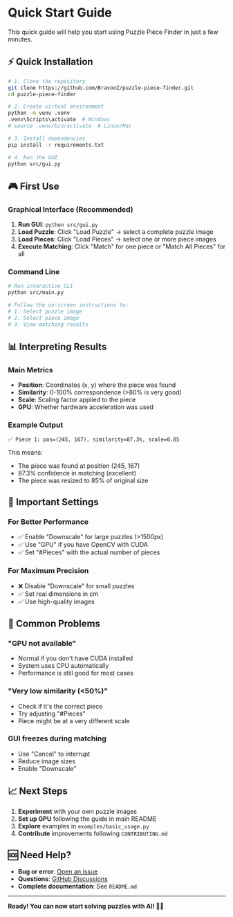 # Quick Start Guide

This quick guide will help you start using Puzzle Piece Finder in just a few minutes.

## ⚡ Quick Installation

```bash
# 1. Clone the repository
git clone https://github.com/BravooZ/puzzle-piece-finder.git
cd puzzle-piece-finder

# 2. Create virtual environment
python -m venv .venv
.venv\Scripts\activate  # Windows
# source .venv/bin/activate  # Linux/Mac

# 3. Install dependencies
pip install -r requirements.txt

# 4. Run the GUI
python src/gui.py
```

## 🎮 First Use

### Graphical Interface (Recommended)

1. **Run GUI**: `python src/gui.py`
2. **Load Puzzle**: Click "Load Puzzle" → select a complete puzzle image
3. **Load Pieces**: Click "Load Pieces" → select one or more piece images
4. **Execute Matching**: Click "Match" for one piece or "Match All Pieces" for all

### Command Line

```bash
# Run interactive CLI
python src/main.py

# Follow the on-screen instructions to:
# 1. Select puzzle image
# 2. Select piece image
# 3. View matching results
```

## 📊 Interpreting Results

### Main Metrics

- **Position**: Coordinates (x, y) where the piece was found
- **Similarity**: 0-100% correspondence (>80% is very good)
- **Scale**: Scaling factor applied to the piece
- **GPU**: Whether hardware acceleration was used

### Example Output

```
✅ Piece 1: pos=(245, 167), similarity=87.3%, scale=0.85
```

This means:
- The piece was found at position (245, 167)
- 87.3% confidence in matching (excellent)
- The piece was resized to 85% of original size

## 🔧 Important Settings

### For Better Performance
- ✅ Enable "Downscale" for large puzzles (>1500px)
- ✅ Use "GPU" if you have OpenCV with CUDA
- ✅ Set "#Pieces" with the actual number of pieces

### For Maximum Precision
- ❌ Disable "Downscale" for small puzzles
- ✅ Set real dimensions in cm
- ✅ Use high-quality images

## 🚨 Common Problems

### "GPU not available"
- Normal if you don't have CUDA installed
- System uses CPU automatically
- Performance is still good for most cases

### "Very low similarity (<50%)"
- Check if it's the correct piece
- Try adjusting "#Pieces"
- Piece might be at a very different scale

### GUI freezes during matching
- Use "Cancel" to interrupt
- Reduce image sizes
- Enable "Downscale"

## 📈 Next Steps

1. **Experiment** with your own puzzle images
2. **Set up GPU** following the guide in main README
3. **Explore** examples in `examples/basic_usage.py`
4. **Contribute** improvements following `CONTRIBUTING.md`

## 🆘 Need Help?

- **Bug or error**: [Open an issue](https://github.com/BravooZ/puzzle-piece-finder/issues)
- **Questions**: [GitHub Discussions](https://github.com/BravooZ/puzzle-piece-finder/discussions)
- **Complete documentation**: See `README.md`

---

**Ready! You can now start solving puzzles with AI! 🧩✨**
